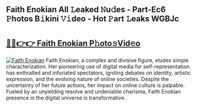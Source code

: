 ## Faith Enokian All 𝙻eaked 𝙽u𝚍es - Part-Ec6 𝙿hotos B𝚒kini 𝚅𝚒deo - Hot 𝙿art 𝙻eaks WGBJc

# <h2><a href="http://ld67f2.urlbe.top/?page=Faith+Enokian">🔗🔗👉👉 Faith Enokian P𝚑oto𝚜Vid𝚎o</a></h2>

[![Faith Enokian](https://i.imgur.com/eBuTRDB.gif)](http://ld67f2.urlbe.top/?page=Faith+Enokian)
Faith Enokian, a complex and divisive figure, eludes simple characterization. Her pioneering use of digital media for self-representation has enthralled and infuriated spectators, igniting debates on identity, artistic expression, and the evolving nature of online societies. Despite the uncertainty of her future actions, her impact on online culture is palpable. Fueled by an unyielding resolve and undeniable charisma, Faith Enokian presence in the digital universe is transformative.
